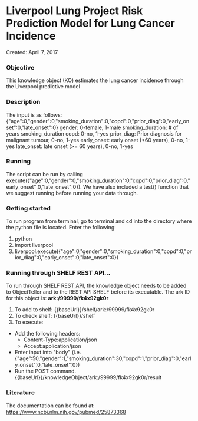 # Liverpool Lung Project Risk Prediction Model for Lung Cancer Incidence
Created: April 7, 2017


### Objective
This knowledge object (KO) estimates the lung cancer incidence through the Liverpool predictive model



### Description
The input is as follows: {"age":0,"gender":0,"smoking_duration":0,"copd":0,"prior_diag":0,"early_onset":0,"late_onset":0}
    gender: 0-female, 1-male
    smoking_duration: # of years smoking_duration
    copd: 0-no, 1-yes
    prior_diag: Prior diagnosis for malignant tumour, 0-no, 1-yes
    early_onset: early onset (<60 years), 0-no, 1-yes
    late_onset: late onset (>= 60 years), 0-no, 1-yes


### Running
The script can be run by calling execute({"age":0,"gender":0,"smoking_duration":0,"copd":0,"prior_diag":0,"early_onset":0,"late_onset":0}). We have also included a test() function that we suggest running before running your data through.


### Getting started
To run program from terminal, go to terminal and cd into the directory where the python file is located. Enter the following:
1. python
2. import liverpool
3. liverpool.execute({"age":0,"gender":0,"smoking_duration":0,"copd":0,"prior_diag":0,"early_onset":0,"late_onset":0})

### Running through SHELF REST API...
To run through SHELF REST API, the knowledge object needs to be added to ObjectTeller and to the REST API SHELF before its executable.
The ark ID for this object is: **ark:/99999/fk4x92gk0r**

1. To add to shelf: {{baseUrl}}/shelf/ark:/99999/fk4x92gk0r
2. To check shelf: {{baseUrl}}/shelf
3. To execute:
  - Add the following headers:
    - Content-Type:application/json
    - Accept:application/json
  - Enter input into "body" (i.e. {"age":50,"gender":1,"smoking_duration":30,"copd":1,"prior_diag":0,"early_onset":0,"late_onset":0})
  - Run the POST command. {{baseUrl}}/knowledgeObject/ark:/99999/fk4x92gk0r/result

### Literature
The documentation can be found at: https://www.ncbi.nlm.nih.gov/pubmed/25873368
